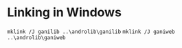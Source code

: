 
# Linking in Windows #
`mklink /J ganilib ..\androlib\ganilib`
`mklink /J ganiweb ..\androlib\ganiweb`

